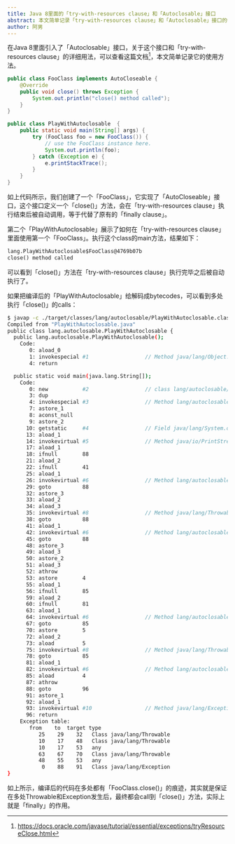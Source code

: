 ```yaml
---
title: Java 8里面的「try-with-resources clause」和「Autoclosable」接口
abstract: 本文简单记录「try-with-resources clause」和「Autoclosable」接口的使用方法。
author: 阿男
---
```


在Java 8里面引入了「Autoclosable」接口，关于这个接口和「try-with-resources clause」的详细用法，可以查看这篇文档[^doc]，本文简单记录它的使用方法。

[^doc]: https://docs.oracle.com/javase/tutorial/essential/exceptions/tryResourceClose.html

```java
public class FooClass implements AutoCloseable {
    @Override
    public void close() throws Exception {
        System.out.println("close() method called");
    }
}
```

```java
public class PlayWithAutoclosable  {
    public static void main(String[] args) {
        try (FooClass foo = new FooClass()) {
            // use the FooClass instance here.
            System.out.println(foo);
        } catch (Exception e) {
            e.printStackTrace();
        }
    }
}
```

如上代码所示，我们创建了一个「FooClass」，它实现了「AutoCloseable」接口，这个接口定义一个「close()」方法，会在「try-with-resources clause」执行结束后被自动调用，等于代替了原有的「finally clause」。

第二个「PlayWithAutoclosable」展示了如何在「try-with-resources clause」里面使用第一个「FooClass」。执行这个class的main方法，结果如下：

```txt
lang.PlayWithAutoclosable$FooClass@4769b07b
close() method called
```

可以看到「close()」方法在「try-with-resources clause」执行完毕之后被自动执行了。

如果把编译后的「PlayWithAutoclosable」给解码成bytecodes，可以看到多处执行「close()」的calls：

```bash
$ javap -c ./target/classes/lang/autoclosable/PlayWithAutoclosable.class
Compiled from "PlayWithAutoclosable.java"
public class lang.autoclosable.PlayWithAutoclosable {
  public lang.autoclosable.PlayWithAutoclosable();
    Code:
       0: aload_0
       1: invokespecial #1                  // Method java/lang/Object."<init>":()V
       4: return

  public static void main(java.lang.String[]);
    Code:
       0: new           #2                  // class lang/autoclosable/FooClass
       3: dup
       4: invokespecial #3                  // Method lang/autoclosable/FooClass."<init>":()V
       7: astore_1
       8: aconst_null
       9: astore_2
      10: getstatic     #4                  // Field java/lang/System.out:Ljava/io/PrintStream;
      13: aload_1
      14: invokevirtual #5                  // Method java/io/PrintStream.println:(Ljava/lang/Object;)V
      17: aload_1
      18: ifnull        88
      21: aload_2
      22: ifnull        41
      25: aload_1
      26: invokevirtual #6                  // Method lang/autoclosable/FooClass.close:()V
      29: goto          88
      32: astore_3
      33: aload_2
      34: aload_3
      35: invokevirtual #8                  // Method java/lang/Throwable.addSuppressed:(Ljava/lang/Throwable;)V
      38: goto          88
      41: aload_1
      42: invokevirtual #6                  // Method lang/autoclosable/FooClass.close:()V
      45: goto          88
      48: astore_3
      49: aload_3
      50: astore_2
      51: aload_3
      52: athrow
      53: astore        4
      55: aload_1
      56: ifnull        85
      59: aload_2
      60: ifnull        81
      63: aload_1
      64: invokevirtual #6                  // Method lang/autoclosable/FooClass.close:()V
      67: goto          85
      70: astore        5
      72: aload_2
      73: aload         5
      75: invokevirtual #8                  // Method java/lang/Throwable.addSuppressed:(Ljava/lang/Throwable;)V
      78: goto          85
      81: aload_1
      82: invokevirtual #6                  // Method lang/autoclosable/FooClass.close:()V
      85: aload         4
      87: athrow
      88: goto          96
      91: astore_1
      92: aload_1
      93: invokevirtual #10                 // Method java/lang/Exception.printStackTrace:()V
      96: return
    Exception table:
       from    to  target type
          25    29    32   Class java/lang/Throwable
          10    17    48   Class java/lang/Throwable
          10    17    53   any
          63    67    70   Class java/lang/Throwable
          48    55    53   any
           0    88    91   Class java/lang/Exception
}
```

如上所示，编译后的代码在多处都有「FooClass.close()」的痕迹，其实就是保证在多处Throwable和Exception发生后，最终都会call到「close()」方法，实际上就是「finally」的作用。